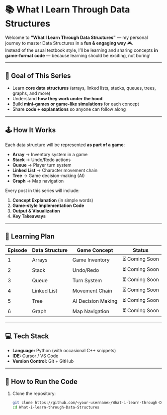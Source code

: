 # 📚 What I Learn Through Data Structures  

Welcome to **"What I Learn Through Data Structures"** — my personal journey to master Data Structures in a **fun & engaging way** 🎮.  
Instead of the usual textbook style, I’ll be learning and sharing concepts **in game-format code** — because learning should be exciting, not boring!  

---

## 🎯 Goal of This Series
- Learn **core data structures** (arrays, linked lists, stacks, queues, trees, graphs, and more)  
- Understand **how they work under the hood**  
- Build **mini-games or game-like simulations** for each concept  
- Share **code + explanations** so anyone can follow along

---

## 🕹️ How It Works
Each data structure will be represented **as part of a game**:
- **Array** → Inventory system in a game  
- **Stack** → Undo/Redo actions  
- **Queue** → Player turn system  
- **Linked List** → Character movement chain  
- **Tree** → Game decision-making (AI)  
- **Graph** → Map navigation  

Every post in this series will include:
1. **Concept Explanation** (in simple words)
2. **Game-style Implementation Code**
3. **Output & Visualization**
4. **Key Takeaways**

---

## 📅 Learning Plan
| Episode | Data Structure | Game Concept | Status |
|---------|---------------|--------------|--------|
| 1 | Arrays | Game Inventory | ⏳ Coming Soon |
| 2 | Stack | Undo/Redo | ⏳ Coming Soon |
| 3 | Queue | Turn System | ⏳ Coming Soon |
| 4 | Linked List | Movement Chain | ⏳ Coming Soon |
| 5 | Tree | AI Decision Making | ⏳ Coming Soon |
| 6 | Graph | Map Navigation | ⏳ Coming Soon |

---

## 💻 Tech Stack
- **Language:** Python (with occasional C++ snippets)
- **IDE:** Cursor / VS Code
- **Version Control:** Git + GitHub

---

## 🚀 How to Run the Code
1. Clone the repository:
   ```bash
   git clone https://github.com/<your-username>/What-i-learn-through-Data-Structures.git
   cd What-i-learn-through-Data-Structures
   
